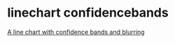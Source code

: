 # linechart confidencebands
[A line chart with confidence bands and blurring](https://onsvisual.github.io/linechart-confidencebands/index.html)
